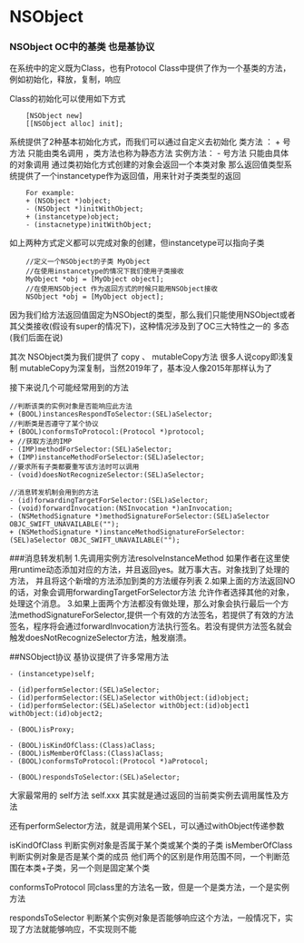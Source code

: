 # NSObject


### NSObject OC中的基类 也是基协议
在系统中的定义既为Class，也有Protocol
Class中提供了作为一个基类的方法，例如初始化，释放，复制，响应

Class的初始化可以使用如下方式
```
	[NSObject new]
	[[NSObject alloc] init];
```
系统提供了2种基本初始化方式，而我们可以通过自定义去初始化
类方法 ： + 号方法 只能由类名调用 ，类方法也称为静态方法
实例方法： - 号方法 只能由具体的对象调用
通过类初始化方式创建的对象会返回一个本类对象
那么返回值类型系统提供了一个instancetype作为返回值，用来针对子类类型的返回
```
 	For example:
 	+ (NSObject *)object;
 	- (NSObject *)initWithObject;
 	+ (instancetype)object;
 	- (instacnetype)initWithObject;
```
如上两种方式定义都可以完成对象的创建，但instancetype可以指向子类
```
	//定义一个NSObject的子类 MyObject
	//在使用instancetype的情况下我们使用子类接收
	MyObject *obj = [MyObject object];
	//在使用NSObject 作为返回方式的时候只能用NSObject接收
	NSObject *obj = [MyObject object];
```
因为我们给方法返回值固定为NSObject的类型，那么我们只能使用NSObject或者其父类接收(假设有super的情况下)，这种情况涉及到了OC三大特性之一的 多态(我们后面在说)

其次 NSObject类为我们提供了 copy 、 mutableCopy方法
很多人说copy即浅复制 mutableCopy为深复制，当然2019年了，基本没人像2015年那样认为了

接下来说几个可能经常用到的方法
```
//判断该类的实例对象是否能响应此方法
+ (BOOL)instancesRespondToSelector:(SEL)aSelector; 
//判断类是否遵守了某个协议
+ (BOOL)conformsToProtocol:(Protocol *)protocol;
+ //获取方法的IMP
- (IMP)methodForSelector:(SEL)aSelector;
+ (IMP)instanceMethodForSelector:(SEL)aSelector;
//要求所有子类都要重写该方法时可以调用
- (void)doesNotRecognizeSelector:(SEL)aSelector;

//消息转发机制会用到的方法
- (id)forwardingTargetForSelector:(SEL)aSelector;
- (void)forwardInvocation:(NSInvocation *)anInvocation;
- (NSMethodSignature *)methodSignatureForSelector:(SEL)aSelector OBJC_SWIFT_UNAVAILABLE("");
+ (NSMethodSignature *)instanceMethodSignatureForSelector:(SEL)aSelector OBJC_SWIFT_UNAVAILABLE("");
```

###消息转发机制
1.先调用实例方法resolveInstanceMethod
如果作者在这里使用runtime动态添加对应的方法，并且返回yes。就万事大吉。对象找到了处理的方法，
并且将这个新增的方法添加到类的方法缓存列表
2.如果上面的方法返回NO的话，对象会调用forwardingTargetForSelector方法
允许作者选择其他的对象，处理这个消息。
3.如果上面两个方法都没有做处理，那么对象会执行最后一个方法methodSignatureForSelector,提供一个有效的方法签名，若提供了有效的方法签名，程序将会通过forwardInvocation方法执行签名。若没有提供方法签名就会触发doesNotRecognizeSelector方法，触发崩溃。


##NSObject协议
基协议提供了许多常用方法
```
- (instancetype)self;

- (id)performSelector:(SEL)aSelector;
- (id)performSelector:(SEL)aSelector withObject:(id)object;
- (id)performSelector:(SEL)aSelector withObject:(id)object1 withObject:(id)object2;

- (BOOL)isProxy;

- (BOOL)isKindOfClass:(Class)aClass;
- (BOOL)isMemberOfClass:(Class)aClass;
- (BOOL)conformsToProtocol:(Protocol *)aProtocol;

- (BOOL)respondsToSelector:(SEL)aSelector;
```
大家最常用的 self方法  self.xxx 其实就是通过返回的当前类实例去调用属性及方法

还有performSelector方法，就是调用某个SEL，可以通过withObject传递参数

isKindOfClass 判断实例对象是否属于某个类或某个类的子类
isMemberOfClass 判断实例对象是否是某个类的成员
他们两个的区别是作用范围不同，一个判断范围在本类+子类，另一个则是固定某个类

conformsToProtocol 同class里的方法名一致，但是一个是类方法，一个是实例方法

respondsToSelector 判断某个实例对象是否能够响应这个方法，一般情况下，实现了方法就能够响应，不实现则不能







